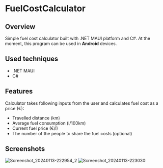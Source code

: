 # FuelCostCalculator
## Overview

Simple fuel cost calculator built with .NET MAUI platform and C#. At the moment, this program can be used in **Android** devices.

## Used techniques

- .NET MAUI
- C#

## Features

Calculator takes following inputs from the user and calculates fuel cost as a price (€): 
- Travelled distance (km)
- Average fuel consumption (l/100km)
- Current fuel price (€/l)
- The number of the people to share the fuel costs (optional)

## Screenshots

![Screenshot_20240113-222954_2](https://github.com/MiikaRK/fuelcostcalculator/assets/94705211/8035b70f-ef7b-44e6-9a0c-c513bd7e4ccb)
![Screenshot_20240113-223030](https://github.com/MiikaRK/fuelcostcalculator/assets/94705211/4ba5d697-1134-459b-943f-b95a7b1e8141)
